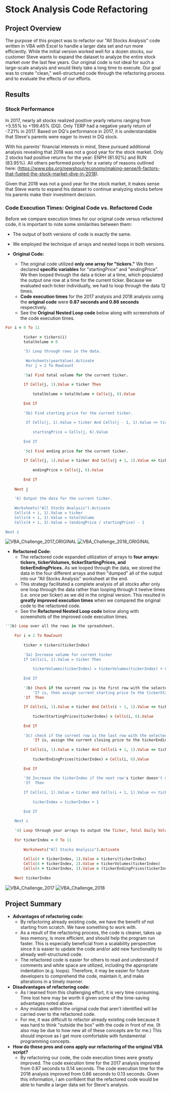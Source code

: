 # Stock Analysis Code Refactoring
  
## Project Overview

The purpose of this project was to refactor our "All Stocks Analysis" code written in VBA with Excel to handle a larger data set and run more efficiently. While the initial version worked well for a dozen stocks, our customer Steve wants to expand the dataset to analyze the entire stock market over the last few years. Our original code is not ideal for such a large-scale analysis and would likely take a long time to execute. Our goal was to create "clean," well-structured code through the refactoring process and to evaluate the effects of our efforts.  

## Results

### Stock Performance

In 2017, nearly all stocks realized positive yearly returns ranging from +5.55% to +199.45% (DQ). Only TERP had a negative yearly return of -7.21% in 2017. Based on DQ's performance in 2017, it is understandable that Steve's parents were eager to invest in DQ stock.

With his parents' financial interests in mind, Steve pursued additional analysis revealing that 2018 was not a good year for the stock market. Only 2 stocks had positive returns for the year: ENPH (81.92%) and RUN (83.95%). All others performed poorly for a variety of reasons outlined here: 
(https://www.pbs.org/newshour/economy/making-sense/6-factors-that-fueled-the-stock-market-dive-in-2018).
 
Given that 2018 was not a good year for the stock market, it makes sense that Steve wants to expand his dataset to continue analyzing stocks before his parents make their investment decision. 

### Code Execution Times: Original Code vs. Refactored Code

Before we compare execution times for our original code versus refactored code, it is important to note some similarities between them: 
- The output of both versions of code is exactly the same.
- We employed the technique of arrays and nested loops in both versions.

- **Original Code:**
  - The original code utilized **only one array for "tickers."** We then declared **specific variables** for "startingPrice" and "endingPrice". We then looped through the data a ticker at a time, which populated the output one row at a time for the current ticker. Because we evaluated each ticker individually, we had to loop through the data 12 times.
  - **Code execution times** for the 2017 analysis and 2018 analysis using the **original code** were **0.87 seconds and 0.86 seconds** respectively.
  - See the **Original Nested Loop code** below along with screenshots of the code execution times.  
  
```ruby
For i = 0 To 11
    
        ticker = tickers(i)
        totalVolume = 0
    
        '5) Loop through rows in the data.
        
         Worksheets(yearValue).Activate
         For j = 2 To RowCount
                
        '5a) Find total volume for the current ticker.
        
        If Cells(j, 1).Value = ticker Then
        
            totalVolume = totalVolume + Cells(j, 8).Value
            
        End If
        
        '5b) Find starting price for the current ticker.
        
         If Cells(j, 1).Value = ticker And Cells(j - 1, 1).Value <> ticker Then
        
            startingPrice = Cells(j, 6).Value
        
        End If
        
        '5c) Find ending price for the current ticker.
        
        If Cells(j, 1).Value = ticker And Cells(j + 1, 1).Value <> ticker Then
        
            endingPrice = Cells(j, 6).Value
            
        End If
        
    Next j
        
    '6) Output the data for the current ticker.
            
    Worksheets("All Stocks Analysis").Activate
    Cells(4 + i, 1).Value = ticker
    Cells(4 + i, 2).Value = totalVolume
    Cells(4 + i, 3).Value = (endingPrice / startingPrice) - 1
    
Next i
```
![VBA_Challenge_2017_ORIGINAL](Resources/VBA_Challenge_2017_ORIGINAL.png)
![VBA_Challenge_2018_ORIGINAL](Resources/VBA_Challenge_2018_ORIGINAL.png)

  - **Refactored Code:**
    - The refactored code expanded utilization of arrays to **four arrays: tickers, tickerVolumes, tickerStartingPrices, and tickerEndingPrices.** As we looped through the data, we stored the data in the four different arrays and then "dumped" all of the output into our "All Stocks Analysis" worksheet at the end.    
    - This strategy facilitated a complete analysis of all stocks after only one loop through the data rather than looping through it twelve times (i.e. once per ticker) as we did in the original version. This resulted in **greatly improved execution times** when we compared the original code to the refactored code. 
    - See the **Refactored Nested Loop code** below along with screenshots of the improved code execution times.

```ruby
''2b) Loop over all the rows in the spreadsheet.
    
    For i = 2 To RowCount
    
        ticker = tickers(tickerIndex)
    
        '3a) Increase volume for current ticker
        If Cells(i, 1).Value = ticker Then
        
            tickerVolumes(tickerIndex) = tickerVolumes(tickerIndex) + Cells(i, 8).Value
            
        End If
                
        '3b) Check if the current row is the first row with the selected tickerIndex.
            'If is, then assign current starting price to the tickerStartingPrices variable
        'If  Then
        
        If Cells(i, 1).Value = ticker And Cells(i - 1, 1).Value <> ticker Then
        
            tickerStartingPrices(tickerIndex) = Cells(i, 6).Value
                    
        End If
        
        '3c) check if the current row is the last row with the selected tickerIndex
            'If is, assign the current closing price to the tickerEndingPrices variable
            
        If Cells(i, 1).Value = ticker And Cells(i + 1, 1).Value <> ticker Then
        
            tickerEndingPrices(tickerIndex) = Cells(i, 6).Value
        
        End If
                    
        '3d Increase the tickerIndex if the next row's ticker doesn't match previous row's ticker.
        'If  Then
        
        If Cells(i, 1).Value = ticker And Cells(i + 1, 1).Value <> ticker Then
        
            tickerIndex = tickerIndex + 1
            
        End If
        
    Next i
    
    '4) Loop through your arrays to output the Ticker, Total Daily Volume, and Return.
    
    For tickerIndex = 0 To 11
        
        Worksheets("All Stocks Analysis").Activate
        
        Cells(4 + tickerIndex, 1).Value = tickers(tickerIndex)
        Cells(4 + tickerIndex, 2).Value = tickerVolumes(tickerIndex)
        Cells(4 + tickerIndex, 3).Value = (tickerEndingPrices(tickerIndex) / tickerStartingPrices(tickerIndex)) - 1
        
    Next tickerIndex
```

![VBA_Challenge_2017](Resources/VBA_Challenge_2017.png)
![VBA_Challenge_2018](Resources/VBA_Challenge_2018.png)

## Project Summary

- **Advantages of refactoring code:**
  - By refactoring already existing code, we have the benefit of not starting from scratch. We have something to work with. 
  - As a result of the refactoring process, the code is cleaner, takes up less memory, is more efficient, and should help the program run faster. This is especially beneficial from a scalability perspective since it is easier to update the code and/or add new functionality to already well-structured code.
  - The refactored code is easier for others to read and understand if comments and white space are utilized, including the appropriate indentation (e.g. loops). Therefore, it may be easier for future developers to comprehend the code, maintain it, and make alterations in a timely manner. 
- **Disadvantages of refactoring code:** 
  - As I learned from this challenging effort, it is very time consuming. Time lost here may be worth it given some of the time-saving advantages noted above.
  - Any mistakes within the original code that aren't identified will be carried over to the refactored code.  
  - For me, it was difficult to refactor already existing code because it was hard to think "outside the box" with the code in front of me. (It also may be due to how new all of these concepts are for me.) This should improve as I get more comfortable with fundamental programming concepts.   
- **How do these pros and cons apply our refactoring of the original VBA script?**
  - By refactoring our code, the code execution times were greatly improved. The code execution time for the 2017 analysis improved from 0.87 seconds to 0.14 seconds. The code execution time for the 2018 analysis improved from 0.86 seconds to 0.13 seconds. Given this information, I am confident that the refactored code would be able to handle a larger data set for Steve's analysis.  
